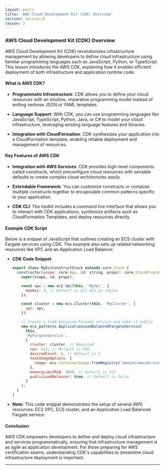 ```yaml
---
layout: posts
title: 'AWS Cloud Development Kit (CDK) Overview'
section: Section-8
lesson: 2
---
```


### AWS Cloud Development Kit (CDK) Overview

AWS Cloud Development Kit (CDK) revolutionizes infrastructure management by allowing developers to define cloud infrastructure using familiar programming languages such as JavaScript, Python, or TypeScript. This lesson introduces the AWS CDK, explaining how it enables efficient deployment of both infrastructure and application runtime code.

<!-- pagebreak -->

#### What is AWS CDK?

- **Programmatic Infrastructure**: CDK allows you to define your cloud resources with an intuitive, imperative programming model instead of writing verbose JSON or YAML templates.

- **Language Support**: With CDK, you can use programming languages like JavaScript, TypeScript, Python, Java, or C# to model your cloud infrastructure, leveraging existing language features and libraries.

- **Integration with CloudFormation**: CDK synthesizes your application into a CloudFormation template, enabling reliable deployment and management of resources.

<!-- pagebreak -->

#### Key Features of AWS CDK

- **Integration with AWS Services**: CDK provides high-level components called constructs, which preconfigure cloud resources with sensible defaults to create complex cloud architectures easily.

- **Extendable Framework**: You can customize constructs or compose multiple constructs together to encapsulate common patterns specific to your application.

- **CDK CLI**: The toolkit includes a command line interface that allows you to interact with CDK applications, synthesize artifacts such as CloudFormation Templates, and deploy resources directly.

<!-- pagebreak -->

#### Example CDK Script

Below is a snippet of JavaScript that outlines creating an ECS cluster with Fargate services using CDK. The example also sets up related networking resources like VPC and an Application Load Balancer.

- **CDK Code Snippet**:

  ```js
  export class MyEcsConstructStack extends core.Stack {
    constructor(scope: core.App, id: string, props?: core.StackProps) {
      super(scope, id, props);

      const vpc = new ec2.Vpc(this, 'MyVpc', {
        maxAzs: 3, // Default is all AZs in region
      });

      const cluster = new ecs.Cluster(this, 'MyCluster', {
        vpc: vpc,
      });

      // Create a load-balanced Fargate service and make it public
      new ecs_patterns.ApplicationLoadBalancedFargateService(
        this,
        'MyFargateService',
        {
          cluster: cluster, // Required
          cpu: 512, // Default is 256
          desiredCount: 6, // Default is 1
          taskImageOptions: {
            image: ecs.ContainerImage.fromRegistry('amazon/amazon-ecs-sample'),
          },
          memoryLimitMiB: 2048, // Default is 512
          publicLoadBalancer: true, // Default is false
        }
      );
    }
  }
  ```

- **Note**: This code snippet demonstrates the setup of several AWS resources: EC2 VPC, ECS cluster, and an Application Load Balanced Fargate service.

<!-- pagebreak -->

#### Conclusion

AWS CDK empowers developers to define and deploy cloud infrastructure and services programmatically, ensuring that infrastructure management is as agile as application development. For those preparing for AWS certification exams, understanding CDK's capabilities to streamline cloud infrastructure deployment is important.

---
